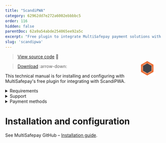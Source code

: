 ```yaml
---
title: "ScandiPWA"
category: 62962dd7e272a6002ebbbbc5
order: 116
hidden: false
parentDoc: 62a9a54abde254065ee92a5c
excerpt: "Free plugin to integrate MultiSafepay payment solutions with ScandiPWA on Magento 2."
slug: 'scandipwa'
---
```

<img src="https://raw.githubusercontent.com/MultiSafepay/docs/master/static/logo/Plugins/ScandiPWA.svg" width="50" align="right" style="margin: 20px; max-height: 75px"/>

> [View source code](https://github.com/MultiSafepay/scandipwa-multisafepay-payment-integration) :link:

> [Download](https://github.com/MultiSafepay/scandipwa-multisafepay-payment-integration.git) :arrow-down:

This technical manual is for installing and configuring with MultiSafepay's free plugin for integrating with ScandiPWA.

<details id="requirements">
<summary>Requirements</summary>
<br>

- You will need a [MultiSafepay account](https://testmerchant.multisafepay.com/signup).
- To support GraphQL queries, install the [MultiSafepay Magento 2 GraphQL](https://github.com/MultiSafepay/magento2-graphql) plugin.
- You must also meet ScandiPWA and Magento requirements. See ScandiPWA – [Prerequisites](https://docs.scandipwa.com/getting-started/getting-started/magento-integration#prerequisites).

</details>

<details id="support">
<summary>Support</summary>
<br>

To report a bug or suggest an improvement, create an issue in our GitHub repository. 

For support:

- Email <integration@multisafepay.com>
- Post in the Magento Slack channel [#multisafepay-payments](https://magentocommeng.slack.com/messages/multisafepay-payments/)

</details>

<details id="payment-methods">
<summary>Payment methods</summary>
<br>

- Cards: [All](/credit-debit-cards/)
- Banking methods: [All](/banks/)
- Pay later methods: [All](/pay-later/)
- Wallets: [All](/wallets/)
- Prepaid cards:
    - Baby gift card
    - Beauty and Wellness gift card
    - Boekenbon
    - Edenred
    - Fashioncheque
    - Fashion gift card
    - Fietsenbon
    - Gezondheidsbon
    - Givacard
    - Good4fun
    - Goodcard
    - Nationale tuinbon
    - Paysafecard
    - Parfumcadeaukaart
    - Podium
    - Sport en Fit
    - VVV gift card
    - Webshop gift card
    - Wellness gift card
    - Wijncadeau
    - Winkelcheque
    - Yourgift

</details>

# Installation and configuration

See MultiSafepay GitHub – [Installation guide](https://github.com/MultiSafepay/scandipwa-multisafepay-payment-integration).